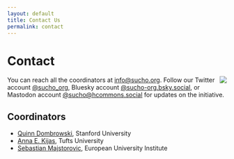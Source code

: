 ```yaml
---
layout: default
title: Contact Us
permalink: contact
---
```


# Contact

<img src="/assets/images/sucho_coordinators.jpg" style="float:right;" />

You can reach all the coordinators at [info@sucho.org](mailto:info@sucho.org). Follow our Twitter account [@sucho_org](https://twitter.com/sucho_org), Bluesky account [@sucho-org.bsky.social](https://bsky.app/profile/sucho-org.bsky.social), or Mastodon account [@sucho@hcommons.social](https://hcommons.social/@sucho) for updates on the initiative.

## Coordinators
- [Quinn Dombrowski](https://twitter.com/quinnanya), Stanford University
- [Anna E. Kijas](https://twitter.com/anna_kijas), Tufts University
- [Sebastian Majstorovic](https://twitter.com/storytracer), European University Institute
